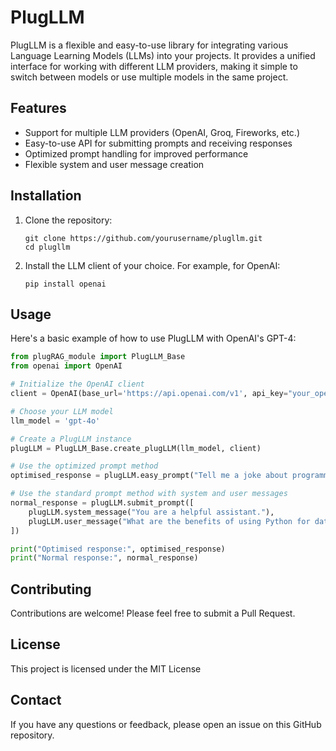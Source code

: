 # PlugLLM

PlugLLM is a flexible and easy-to-use library for integrating various Language Learning Models (LLMs) into your projects. It provides a unified interface for working with different LLM providers, making it simple to switch between models or use multiple models in the same project.

## Features

- Support for multiple LLM providers (OpenAI, Groq, Fireworks, etc.)
- Easy-to-use API for submitting prompts and receiving responses
- Optimized prompt handling for improved performance
- Flexible system and user message creation

## Installation

1. Clone the repository:
   ```
   git clone https://github.com/yourusername/plugllm.git
   cd plugllm
   ```

2. Install the LLM client of your choice. For example, for OpenAI:
   ```
   pip install openai
   ```

## Usage

Here's a basic example of how to use PlugLLM with OpenAI's GPT-4:

```python
from plugRAG_module import PlugLLM_Base
from openai import OpenAI

# Initialize the OpenAI client
client = OpenAI(base_url='https://api.openai.com/v1', api_key="your_openai_api_key")

# Choose your LLM model
llm_model = 'gpt-4o'

# Create a PlugLLM instance
plugLLM = PlugLLM_Base.create_plugLLM(llm_model, client)

# Use the optimized prompt method
optimised_response = plugLLM.easy_prompt("Tell me a joke about programming.")

# Use the standard prompt method with system and user messages
normal_response = plugLLM.submit_prompt([
    plugLLM.system_message("You are a helpful assistant."),
    plugLLM.user_message("What are the benefits of using Python for data analysis?")
])

print("Optimised response:", optimised_response)
print("Normal response:", normal_response)
```

## Contributing

Contributions are welcome! Please feel free to submit a Pull Request.

## License

This project is licensed under the MIT License 

## Contact

If you have any questions or feedback, please open an issue on this GitHub repository.
